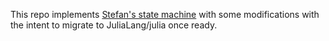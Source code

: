 This repo implements [Stefan's state machine](https://discourse.julialang.org/t/suggestion-to-slightly-improve-julia-development/50916/82) with some modifications with the intent to migrate to JuliaLang/julia once ready.
